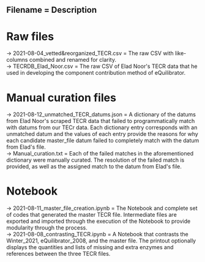 ## Filename = Description

# Raw files
-> 2021-08-04_vetted&reorganized_TECR.csv = The raw CSV with like-columns combined and renamed for clarity. \
-> TECRDB_Elad_Noor.csv = The raw CSV of Elad Noor's TECR data that he used in developing the component contribution method of eQuilibrator. 


# Manual curation files
-> 2021-08-12_unmatched_TECR_datums.json = A dictionary of the datums from Elad Noor's scraped TECR data that failed to programmatically match with datums from our TECr data. Each dictionary entry corresponds with an unmatched datum and the values of each entry provide the reasons for why each candidate master_file datum failed to completely match with the datum from Elad's file. \
-> Manual_curation.txt = Each of the failed matches in the aforementioned dictionary were manually curated. The resolution of the failed match is provided, as well as the assigned match to the datum from Elad's file.

# Notebook
-> 2021-08-11_master_file_creation.ipynb = The Notebook and complete set of codes that generated the master TECR file. Intermediate files are exported and imported through the execution of the Notebook to provide modularity through the process. \
-> 2021-08-08_contrasting_TECR.ipynb = A Notebook that contrasts the Winter_2021, eQuilibrator_2008, and the master file. The printout optionally displays the quantities and lists of missing and extra enzymes and references between the three TECR files.